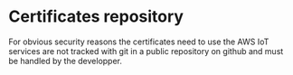 # Certificates repository

For obvious security reasons the certificates need to use the AWS IoT services are not tracked with git in a public repository on github and must be handled by the developper.
